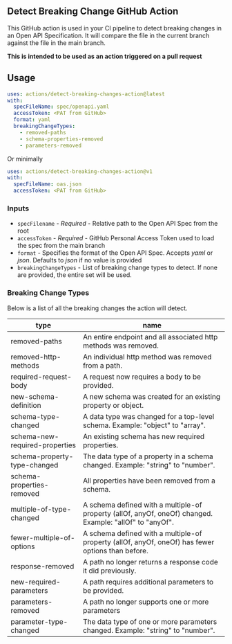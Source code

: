 ## Detect Breaking Change GitHub Action

This GitHub action is used in your CI pipeline to detect breaking changes in an Open API Specification. It will compare the file in the current branch against the file in the main branch. 

**This is intended to be used as an action triggered on a pull request**

## Usage

```yaml
uses: actions/detect-breaking-changes-action@latest
with:
  specFileName: spec/openapi.yaml
  accessToken: <PAT from GitHub>
  format: yaml
  breakingChangeTypes:
    - removed-paths
    - schema-properties-removed
    - parameters-removed
```

Or minimally

```yaml
uses: actions/detect-breaking-changes-action@v1
with:
  specFileName: oas.json
  accessToken: <PAT from GitHub>
```

### Inputs

* `specFilename` - *Required* - Relative path to the Open API Spec from the root
* `accessToken` - *Required* - GitHub Personal Access Token used to load the spec from the main branch
* `format` - Specifies the format of the Open API Spec. Accepts *yaml* or *json*. Defaults to *json* if no value is provided
* `breakingChangeTypes` - List of breaking change types to detect. If none are provided, the entire set will be used.

### Breaking Change Types

Below is a list of all the breaking changes the action will detect. 

|type|name|
|------|-----|    
|removed-paths|An entire endpoint and all associated http methods was removed.|
|removed-http-methods|An individual http method was removed from a path.|
|required-request-body|A request now requires a body to be provided.|
|new-schema-definition|A new schema was created for an existing property or object.|
|schema-type-changed|A data type was changed for a top-level schema. Example: "object" to "array".|
|schema-new-required-properties|An existing schema has new required properties.|
|schema-property-type-changed|The data type of a property in a schema changed. Example: "string" to "number".|
|schema-properties-removed|All properties have been removed from a schema.|
|multiple-of-type-changed|A schema defined with a multiple-of property (allOf, anyOf, oneOf) changed. Example: "allOf" to "anyOf".|
|fewer-multiple-of-options|A schema defined with a multiple-of property (allOf, anyOf, oneOf) has fewer options than before.|
|response-removed|A path no longer returns a response code it did previously.|
|new-required-parameters|A path requires additional parameters to be provided.|
|parameters-removed|A path no longer supports one or more parameters|
|parameter-type-changed|The data type of one or more parameters changed. Example: "string" to "number".|